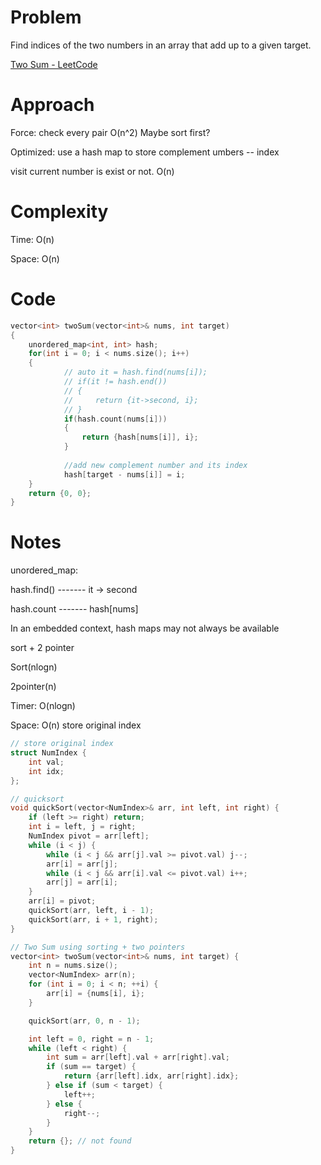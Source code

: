 # Problem

Find indices of the two numbers in an array that add up to a given target.

[Two Sum - LeetCode](https://leetcode.com/problems/two-sum/)

# Approach

Force: check every pair O(n^2) Maybe sort first?

Optimized: use a hash map to store complement umbers -- index

visit current number is exist or not. O(n)

# Complexity

Time: O(n)

Space: O(n)

# Code

```c++
vector<int> twoSum(vector<int>& nums, int target) 
{
    unordered_map<int, int> hash;
    for(int i = 0; i < nums.size(); i++)
    {
            // auto it = hash.find(nums[i]);
            // if(it != hash.end())
            // {
            //     return {it->second, i};
            // }
            if(hash.count(nums[i]))
            {
                return {hash[nums[i]], i};
            }
        	
        	//add new complement number and its index 
            hash[target - nums[i]] = i;
    }
    return {0, 0};
}
```

# Notes

unordered_map:

hash.find()  -------    it -> second

hash.count   -------   hash[nums]



In an embedded context, hash maps may not always be available

sort + 2 pointer

Sort(nlogn)

2pointer(n)

Timer: O(nlogn)

Space: O(n) store original index 

```c++
// store original index
struct NumIndex {
    int val;
    int idx;
};

// quicksort
void quickSort(vector<NumIndex>& arr, int left, int right) {
    if (left >= right) return;
    int i = left, j = right;
    NumIndex pivot = arr[left];
    while (i < j) {
        while (i < j && arr[j].val >= pivot.val) j--;
        arr[i] = arr[j];
        while (i < j && arr[i].val <= pivot.val) i++;
        arr[j] = arr[i];
    }
    arr[i] = pivot;
    quickSort(arr, left, i - 1);
    quickSort(arr, i + 1, right);
}

// Two Sum using sorting + two pointers
vector<int> twoSum(vector<int>& nums, int target) {
    int n = nums.size();
    vector<NumIndex> arr(n);
    for (int i = 0; i < n; ++i) {
        arr[i] = {nums[i], i};
    }

    quickSort(arr, 0, n - 1);

    int left = 0, right = n - 1;
    while (left < right) {
        int sum = arr[left].val + arr[right].val;
        if (sum == target) {
            return {arr[left].idx, arr[right].idx};
        } else if (sum < target) {
            left++;
        } else {
            right--;
        }
    }
    return {}; // not found
}
```

